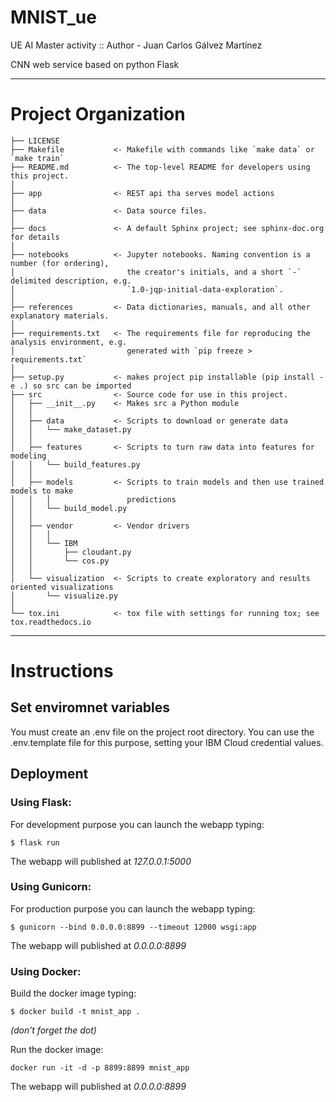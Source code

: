 MNIST_ue
==============================

UE AI Master activity :: Author - Juan Carlos Gálvez Martínez


CNN web service based on python Flask

------------
# Project Organization

    ├── LICENSE
    ├── Makefile           <- Makefile with commands like `make data` or `make train`
    ├── README.md          <- The top-level README for developers using this project.
    │
    ├── app                <- REST api tha serves model actions
    │
    ├── data               <- Data source files.
    │
    ├── docs               <- A default Sphinx project; see sphinx-doc.org for details
    │
    ├── notebooks          <- Jupyter notebooks. Naming convention is a number (for ordering),
    │                         the creator's initials, and a short `-` delimited description, e.g.
    │                         `1.0-jqp-initial-data-exploration`.
    │
    ├── references         <- Data dictionaries, manuals, and all other explanatory materials.
    │
    ├── requirements.txt   <- The requirements file for reproducing the analysis environment, e.g.
    │                         generated with `pip freeze > requirements.txt`
    │
    ├── setup.py           <- makes project pip installable (pip install -e .) so src can be imported
    ├── src                <- Source code for use in this project.
    │   ├── __init__.py    <- Makes src a Python module
    │   │
    │   ├── data           <- Scripts to download or generate data
    │   │   └── make_dataset.py
    │   │
    │   ├── features       <- Scripts to turn raw data into features for modeling
    │   │   └── build_features.py
    │   │
    │   ├── models         <- Scripts to train models and then use trained models to make
    │   │   │                 predictions
    │   │   └── build_model.py
    │   │
    │   ├── vendor         <- Vendor drivers
    │   │   │
    │   │   └── IBM
    │   │       ├── cloudant.py
    │   │       └── cos.py
    │   │
    │   └── visualization  <- Scripts to create exploratory and results oriented visualizations
    │       └── visualize.py
    │
    └── tox.ini            <- tox file with settings for running tox; see tox.readthedocs.io


--------

# Instructions

## Set enviromnet variables

You must create an .env file on the project root directory. You can use the .env.template file for this purpose, setting your IBM Cloud credential values.

## Deployment

### Using Flask:

For development purpose you can launch the webapp typing:

```{bash}
$ flask run
```
The webapp will published at *127.0.0.1:5000*


### Using Gunicorn:

For production purpose you can launch the webapp typing:

```{bash}
$ gunicorn --bind 0.0.0.0:8899 --timeout 12000 wsgi:app
```

The webapp will published at *0.0.0.0:8899*

### Using Docker:

Build the docker image typing:

```{bash}
$ docker build -t mnist_app .
```
*(don’t forget the dot)*

Run the docker image:
```{bash}
docker run -it -d -p 8899:8899 mnist_app
```

The webapp will published at *0.0.0.0:8899*
